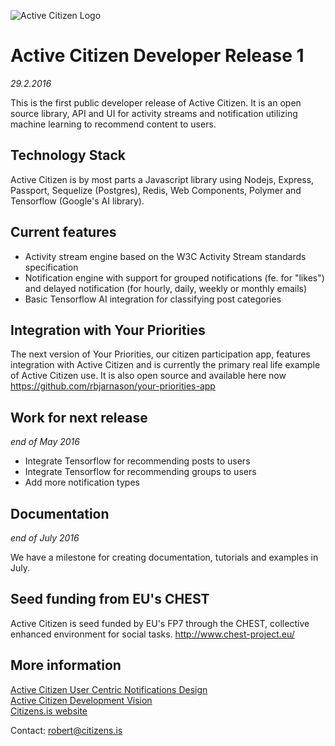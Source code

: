 ![Active Citizen Logo](https://s3.amazonaws.com/yrpri-direct-asset/ac_yp_flyer_2.png)

# Active Citizen Developer Release 1
*29.2.2016*

This is the first public developer release of Active Citizen. It is an open source library, API and UI for activity
streams and notification utilizing machine learning to recommend content to users.

## Technology Stack
Active Citizen is by most parts a Javascript library using Nodejs, Express, Passport, Sequelize (Postgres), Redis,
Web Components, Polymer and Tensorflow (Google's AI library).

## Current features
- Activity stream engine based on the W3C Activity Stream standards specification
- Notification engine with support for grouped notifications (fe. for "likes") and delayed notification (for hourly, daily, weekly or monthly emails)
- Basic Tensorflow AI integration for classifying post categories

## Integration with Your Priorities
The next version of Your Priorities, our citizen participation app, features integration with Active Citizen and is currently the primary
real life example of Active Citizen use. It is also open source and available here now https://github.com/rbjarnason/your-priorities-app

## Work for next release
*end of May 2016*

- Integrate Tensorflow for recommending posts to users
- Integrate Tensorflow for recommending groups to users
- Add more notification types

## Documentation
*end of July 2016*

We have a milestone for creating documentation, tutorials and examples in July.

## Seed funding from EU's CHEST
Active Citizen is seed funded by EU's FP7 through the CHEST, collective enhanced environment for social tasks. http://www.chest-project.eu/

## More information
<a href="https://drive.google.com/file/d/0B4NtXWjwVhOySmpmbFhUU2V3RVk/view" target="_blank">Active Citizen User Centric Notifications Design</a>
<br>
<a href="https://drive.google.com/file/d/0B4NtXWjwVhOyU2IwOE9IQVNNQ1U/view" target="_blank">Active Citizen Development Vision</a>
<br>
<a href="http://www.citizens.is/active" target="_blank">Citizens.is website</a>

Contact: robert@citizens.is